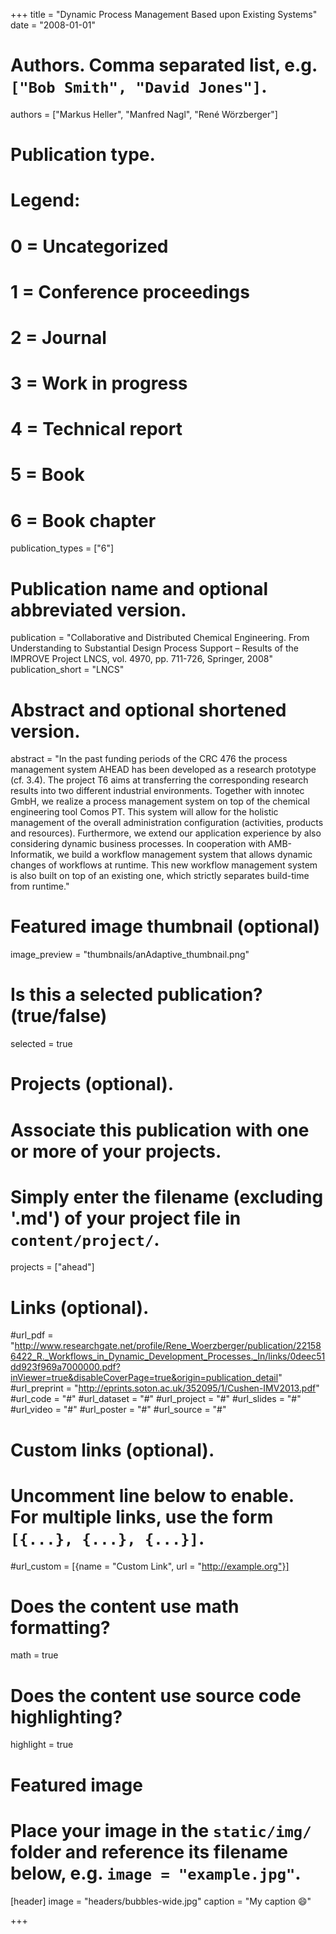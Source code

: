 +++
title = "Dynamic Process Management Based upon Existing Systems"
date = "2008-01-01"

# Authors. Comma separated list, e.g. `["Bob Smith", "David Jones"]`.
authors = ["Markus Heller", "Manfred Nagl", "René Wörzberger"]

# Publication type.
# Legend:
# 0 = Uncategorized
# 1 = Conference proceedings
# 2 = Journal
# 3 = Work in progress
# 4 = Technical report
# 5 = Book
# 6 = Book chapter
publication_types = ["6"]

# Publication name and optional abbreviated version.
publication = "Collaborative and Distributed Chemical Engineering. From Understanding to Substantial Design Process Support – Results of the IMPROVE Project LNCS, vol. 4970, pp. 711-726, Springer, 2008"
publication_short = "LNCS"

# Abstract and optional shortened version.
abstract = "In the past funding periods of the CRC 476 the process management system AHEAD has been developed as a research prototype (cf. 3.4). The project T6 aims at transferring the corresponding research results into two different industrial environments. Together with innotec GmbH, we realize a process management system on top of the chemical engineering tool Comos PT. This system will allow for the holistic management of the overall administration configuration (activities, products and resources). Furthermore, we extend our application experience by also considering dynamic business processes. In cooperation with AMB-Informatik, we build a workflow management system that allows dynamic changes of workflows at runtime. This new workflow management system is also built on top of an existing one, which strictly separates build-time from runtime."

# Featured image thumbnail (optional)
image_preview = "thumbnails/anAdaptive_thumbnail.png"

# Is this a selected publication? (true/false)
selected = true

# Projects (optional).
#   Associate this publication with one or more of your projects.
#   Simply enter the filename (excluding '.md') of your project file in `content/project/`.
projects = ["ahead"]

# Links (optional).
#url_pdf = "http://www.researchgate.net/profile/Rene_Woerzberger/publication/221586422_R._Workflows_in_Dynamic_Development_Processes._In/links/0deec51dd923f969a7000000.pdf?inViewer=true&disableCoverPage=true&origin=publication_detail"
#url_preprint = "http://eprints.soton.ac.uk/352095/1/Cushen-IMV2013.pdf"
#url_code = "#"
#url_dataset = "#"
#url_project = "#"
#url_slides = "#"
#url_video = "#"
#url_poster = "#"
#url_source = "#"

# Custom links (optional).
#   Uncomment line below to enable. For multiple links, use the form `[{...}, {...}, {...}]`.
#url_custom = [{name = "Custom Link", url = "http://example.org"}]

# Does the content use math formatting?
math = true

# Does the content use source code highlighting?
highlight = true

# Featured image
# Place your image in the `static/img/` folder and reference its filename below, e.g. `image = "example.jpg"`.
[header]
image = "headers/bubbles-wide.jpg"
caption = "My caption :smile:"

+++

